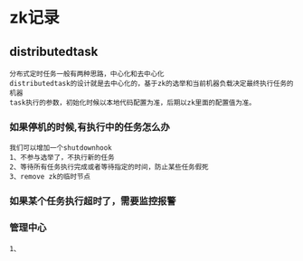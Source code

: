 # zk记录

## distributedtask

    分布式定时任务一般有两种思路，中心化和去中心化
    distributedtask的设计就是去中心化的，基于zk的选举和当前机器负载决定最终执行任务的机器
    task执行的参数，初始化时候以本地代码配置为准，后期以zk里面的配置值为准。
### 如果停机的时候,有执行中的任务怎么办
    我们可以增加一个shutdownhook
    1、不参与选举了，不执行新的任务
    2、等待所有任务执行完成或者等待指定的时间，防止某些任务假死
    3、remove zk的临时节点
### 如果某个任务执行超时了，需要监控报警


### 管理中心
    1、



